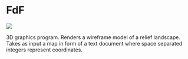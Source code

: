 # FdF

![](fdf_demo.gif)

3D graphics program. Renders a wireframe model of a relief landscape. Takes as input a map in form of a text document where space separated integers represent coordinates.
